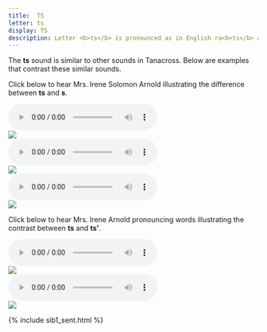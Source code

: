 ```yaml
---
title:  TS
letter: ts
display: TS
description: Letter <b>ts</b> is pronounced as in English ra<b>ts</b> and ca<b>ts</b>. This is a voiceless sound (made without the vocal cords vibrating) and is a distinct sound from Tanacross <b>s</b>.
---
```







The <b>ts</b> sound is similar to other sounds in Tanacross. Below are examples that contrast these similar sounds.

Click below to hear Mrs. Irene Solomon Arnold illustrating the difference between <b>ts</b> and <b>s</b>.

<div class="audiobox">
<div class="audio">
<audio controls src="{{ site.baseurl }}/assets/audio/ts_s_comp.mp3" type="audio/mpeg">Your browser does not support the audio element.</audio>
</div>
<div class="text">
<img src="{{ site.baseurl }}/assets/gif/ts_s_comp.gif" border="0" />
</div>
</div>

<div class="audiobox">
<div class="audio">
<audio controls src="{{ site.baseurl }}/assets/audio/ts_s_med_cmp.mp3" type="audio/mpeg">Your browser does not support the audio element.</audio>
</div>
<div class="text">
<img src="{{ site.baseurl }}/assets/gif/ts_s_med_cmp.gif" border="0" />
</div>
</div>

<div class="audiobox">
<div class="audio">
<audio controls src="{{ site.baseurl }}/assets/audio/ts_s_final_comp.mp3" type="audio/mpeg">Your browser does not support the audio element.</audio>
</div>
<div class="text">
<img src="{{ site.baseurl }}/assets/gif/ts_s_final_comp.gif" border="0" />
</div>
</div>


Click below to hear Mrs. Irene Arnold pronouncing words illustrating the contrast between <b>ts</b> and <b>ts'</b>.

<div class="audiobox">
<div class="audio">
<audio controls src="{{ site.baseurl }}/assets/audio/ts_ts_glot_comp.mp3" type="audio/mpeg">Your browser does not support the audio element.</audio>
</div>
<div class="text">
<img src="{{ site.baseurl }}/assets/gif/ts_ts_glot_cmp.gif" border="0" />
</div>
</div>

<div class="audiobox">
<div class="audio">
<audio controls src="{{ site.baseurl }}/assets/audio/ts_ts_glot2_cmp.mp3" type="audio/mpeg">Your browser does not support the audio element.</audio>
</div>
<div class="text">
<img src="{{ site.baseurl }}/assets/gif/ts_ts_glot2_cmp.gif" border="0" />
</div>
</div>


{% include sib1_sent.html %}

						